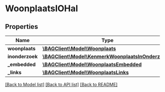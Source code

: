 # WoonplaatsIOHal

## Properties
Name | Type | Description | Notes
------------ | ------------- | ------------- | -------------
**woonplaats** | [**\BAGClient\Model\Woonplaats**](Woonplaats.md) |  | 
**inonderzoek** | [**\BAGClient\Model\KenmerkWoonplaatsInOnderzoek[]**](KenmerkWoonplaatsInOnderzoek.md) |  | [optional] 
**_embedded** | [**\BAGClient\Model\WoonplaatsEmbedded**](WoonplaatsEmbedded.md) |  | [optional] 
**_links** | [**\BAGClient\Model\WoonplaatsLinks**](WoonplaatsLinks.md) |  | [optional] 

[[Back to Model list]](../../README.md#documentation-for-models) [[Back to API list]](../../README.md#documentation-for-api-endpoints) [[Back to README]](../../README.md)

